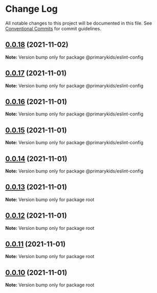 # Change Log

All notable changes to this project will be documented in this file.
See [Conventional Commits](https://conventionalcommits.org) for commit guidelines.

## [0.0.18](https://github.com/PrimaryKids/eslint-config/compare/v0.0.17...v0.0.18) (2021-11-02)

**Note:** Version bump only for package @primarykids/eslint-config





## [0.0.17](https://github.com/PrimaryKids/eslint-config/compare/v0.0.16...v0.0.17) (2021-11-01)

**Note:** Version bump only for package @primarykids/eslint-config





## [0.0.16](https://github.com/PrimaryKids/eslint-config/compare/v0.0.15...v0.0.16) (2021-11-01)

**Note:** Version bump only for package @primarykids/eslint-config





## [0.0.15](https://github.com/PrimaryKids/eslint-config/compare/v0.0.14...v0.0.15) (2021-11-01)

**Note:** Version bump only for package @primarykids/eslint-config





## [0.0.14](https://github.com/PrimaryKids/eslint-config/compare/v0.0.13...v0.0.14) (2021-11-01)

**Note:** Version bump only for package @primarykids/eslint-config





## [0.0.13](https://github.com/PrimaryKids/eslint-config/compare/v0.0.12...v0.0.13) (2021-11-01)

**Note:** Version bump only for package root





## [0.0.12](https://github.com/PrimaryKids/eslint-config/compare/v0.0.11...v0.0.12) (2021-11-01)

**Note:** Version bump only for package root





## [0.0.11](https://github.com/PrimaryKids/eslint-config/compare/v0.0.10...v0.0.11) (2021-11-01)

**Note:** Version bump only for package root





## [0.0.10](https://github.com/PrimaryKids/eslint-config/compare/v0.0.9...v0.0.10) (2021-11-01)

**Note:** Version bump only for package root
